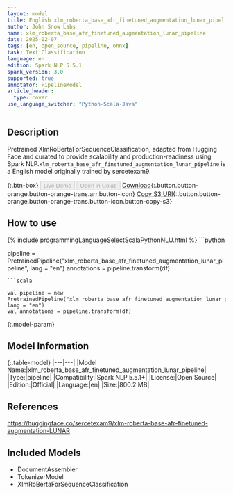 ```yaml
---
layout: model
title: English xlm_roberta_base_afr_finetuned_augmentation_lunar_pipeline pipeline XlmRoBertaForSequenceClassification from sercetexam9
author: John Snow Labs
name: xlm_roberta_base_afr_finetuned_augmentation_lunar_pipeline
date: 2025-02-07
tags: [en, open_source, pipeline, onnx]
task: Text Classification
language: en
edition: Spark NLP 5.5.1
spark_version: 3.0
supported: true
annotator: PipelineModel
article_header:
  type: cover
use_language_switcher: "Python-Scala-Java"
---
```


## Description

Pretrained XlmRoBertaForSequenceClassification, adapted from Hugging Face and curated to provide scalability and production-readiness using Spark NLP.`xlm_roberta_base_afr_finetuned_augmentation_lunar_pipeline` is a English model originally trained by sercetexam9.

{:.btn-box}
<button class="button button-orange" disabled>Live Demo</button>
<button class="button button-orange" disabled>Open in Colab</button>
[Download](https://s3.amazonaws.com/auxdata.johnsnowlabs.com/public/models/xlm_roberta_base_afr_finetuned_augmentation_lunar_pipeline_en_5.5.1_3.0_1738929927885.zip){:.button.button-orange.button-orange-trans.arr.button-icon}
[Copy S3 URI](s3://auxdata.johnsnowlabs.com/public/models/xlm_roberta_base_afr_finetuned_augmentation_lunar_pipeline_en_5.5.1_3.0_1738929927885.zip){:.button.button-orange.button-orange-trans.button-icon.button-copy-s3}

## How to use



<div class="tabs-box" markdown="1">
{% include programmingLanguageSelectScalaPythonNLU.html %}
```python

pipeline = PretrainedPipeline("xlm_roberta_base_afr_finetuned_augmentation_lunar_pipeline", lang = "en")
annotations =  pipeline.transform(df)   

```
```scala

val pipeline = new PretrainedPipeline("xlm_roberta_base_afr_finetuned_augmentation_lunar_pipeline", lang = "en")
val annotations = pipeline.transform(df)

```
</div>

{:.model-param}
## Model Information

{:.table-model}
|---|---|
|Model Name:|xlm_roberta_base_afr_finetuned_augmentation_lunar_pipeline|
|Type:|pipeline|
|Compatibility:|Spark NLP 5.5.1+|
|License:|Open Source|
|Edition:|Official|
|Language:|en|
|Size:|800.2 MB|

## References

https://huggingface.co/sercetexam9/xlm-roberta-base-afr-finetuned-augmentation-LUNAR

## Included Models

- DocumentAssembler
- TokenizerModel
- XlmRoBertaForSequenceClassification